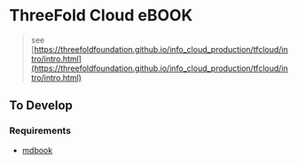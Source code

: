# ThreeFold Cloud eBOOK

> see [https://threefoldfoundation.github.io/info_cloud_production/tfcloud/intro/intro.html](https://threefoldfoundation.github.io/info_cloud_production/tfcloud/intro/intro.html)

## To Develop 

### Requirements

- [mdbook](https://rust-lang.github.io/mdBook/guide/installation.html)


